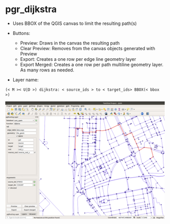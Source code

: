 # pgr_dijkstra

- Uses BBOX of the QGIS canvas to limit the resulting path(s)

- Buttons:
  - Preview: Draws in the canvas the resulting path
  - Clear Preview: Removes from the canvas objects generated with Preview
  - Export: Creates a one row per edge line geometry layer
  - Export Merged: Creates a one row per path multiline geometry layer. As many rows as needed.
- Layer name:
```
(< M >< U|D >) dijkstra: < source_ids > to < target_ids> BBOX(< bbox >)
```

![pgr_dijkstra01](../img/pgr_dijkstra01.png)
